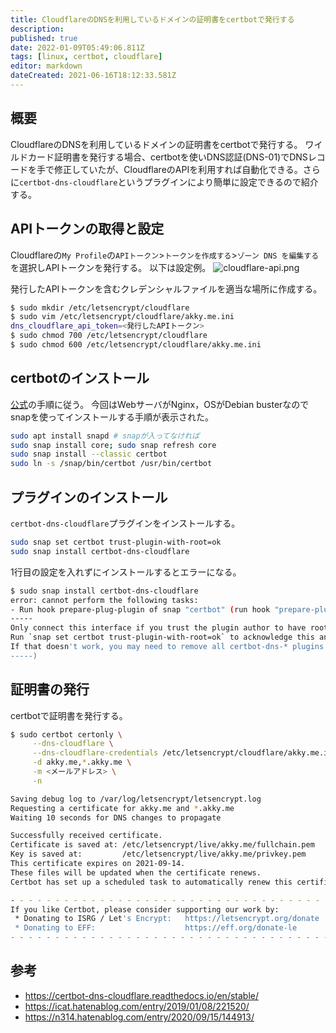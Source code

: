 ```yaml
---
title: CloudflareのDNSを利用しているドメインの証明書をcertbotで発行する
description: 
published: true
date: 2022-01-09T05:49:06.811Z
tags: [linux, certbot, cloudflare]
editor: markdown
dateCreated: 2021-06-16T18:12:33.581Z
---
```


## 概要
CloudflareのDNSを利用しているドメインの証明書をcertbotで発行する。
ワイルドカード証明書を発行する場合、certbotを使いDNS認証(DNS-01)でDNSレコードを手で修正していたが、CloudflareのAPIを利用すれば自動化できる。さらに`certbot-dns-cloudflare`というプラグインにより簡単に設定できるので紹介する。

## APIトークンの取得と設定
Cloudflareの`My Profile`の`APIトークン`>`トークンを作成する`>`ゾーン DNS を編集する`を選択しAPIトークンを発行する。
以下は設定例。
![cloudflare-api.png](/cloudflare-api.png)

発行したAPIトークンを含むクレデンシャルファイルを適当な場所に作成する。
```bash
$ sudo mkdir /etc/letsencrypt/cloudflare
$ sudo vim /etc/letsencrypt/cloudflare/akky.me.ini
dns_cloudflare_api_token=<発行したAPIトークン>
$ sudo chmod 700 /etc/letsencrypt/cloudflare
$ sudo chmod 600 /etc/letsencrypt/cloudflare/akky.me.ini
```

## certbotのインストール
[公式](https://certbot.eff.org/instructions/)の手順に従う。
今回はWebサーバがNginx，OSがDebian busterなのでsnapを使ってインストールする手順が表示された。
```bash
sudo apt install snapd # snapが入ってなければ
sudo snap install core; sudo snap refresh core
sudo snap install --classic certbot
sudo ln -s /snap/bin/certbot /usr/bin/certbot
```

## プラグインのインストール
`certbot-dns-cloudflare`プラグインをインストールする。
```bash
sudo snap set certbot trust-plugin-with-root=ok
sudo snap install certbot-dns-cloudflare
```
1行目の設定を入れずにインストールするとエラーになる。
```bash
$ sudo snap install certbot-dns-cloudflare
error: cannot perform the following tasks:
- Run hook prepare-plug-plugin of snap "certbot" (run hook "prepare-plug-plugin":
-----
Only connect this interface if you trust the plugin author to have root on the system.
Run `snap set certbot trust-plugin-with-root=ok` to acknowledge this and then run this command again to perform the connection.                                                                                   
If that doesn't work, you may need to remove all certbot-dns-* plugins from the system, then try installing the certbot snap again.                                                                               
-----)
```

## 証明書の発行
certbotで証明書を発行する。
``` bash
$ sudo certbot certonly \
     --dns-cloudflare \
     --dns-cloudflare-credentials /etc/letsencrypt/cloudflare/akky.me.ini \
     -d akky.me,*.akky.me \
     -m <メールアドレス> \
     -n

Saving debug log to /var/log/letsencrypt/letsencrypt.log
Requesting a certificate for akky.me and *.akky.me
Waiting 10 seconds for DNS changes to propagate

Successfully received certificate.
Certificate is saved at: /etc/letsencrypt/live/akky.me/fullchain.pem
Key is saved at:         /etc/letsencrypt/live/akky.me/privkey.pem
This certificate expires on 2021-09-14.
These files will be updated when the certificate renews.
Certbot has set up a scheduled task to automatically renew this certificate in the background.

- - - - - - - - - - - - - - - - - - - - - - - - - - - - - - - - - - - - - - - -
If you like Certbot, please consider supporting our work by:
 * Donating to ISRG / Let's Encrypt:   https://letsencrypt.org/donate
 * Donating to EFF:                    https://eff.org/donate-le
- - - - - - - - - - - - - - - - - - - - - - - - - - - - - - - - - - - - - - - -
```

## 参考
- https://certbot-dns-cloudflare.readthedocs.io/en/stable/
- https://icat.hatenablog.com/entry/2019/01/08/221520/
- https://n314.hatenablog.com/entry/2020/09/15/144913/
